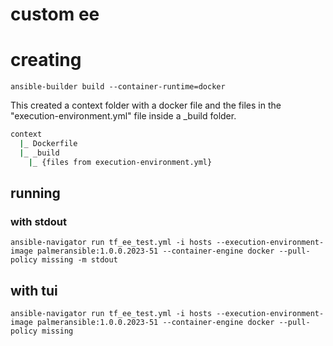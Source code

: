 # custom ee

# creating

`ansible-builder build --container-runtime=docker`

This created a context folder with a docker file and the files in the "execution-environment.yml" file inside a _build folder.

```bash
context
  |_ Dockerfile
  |_ _build
    |_ {files from execution-environment.yml}
```

## running

### with stdout

`ansible-navigator run tf_ee_test.yml -i hosts --execution-environment-image palmeransible:1.0.0.2023-51 --container-engine docker --pull-policy missing -m stdout`

## with tui

`ansible-navigator run tf_ee_test.yml -i hosts --execution-environment-image palmeransible:1.0.0.2023-51 --container-engine docker --pull-policy missing`